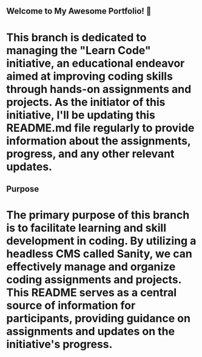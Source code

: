 ## Welcome to My Awesome Portfolio! 🚀

# This branch is dedicated to managing the "Learn Code" initiative, an educational endeavor aimed at improving coding skills through hands-on assignments and projects. As the initiator of this initiative, I'll be updating this README.md file regularly to provide information about the assignments, progress, and any other relevant updates.

## Purpose

# The primary purpose of this branch is to facilitate learning and skill development in coding. By utilizing a headless CMS called Sanity, we can effectively manage and organize coding assignments and projects. This README serves as a central source of information for participants, providing guidance on assignments and updates on the initiative's progress.